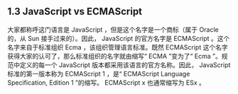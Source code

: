 ## 1.3 JavaScript vs ECMAScript

大家都称呼这门语言是 JavaScript ，但是这个名字是一个商标（属于 Oracle 的，从 Sun 接手过来的）。因此， JavaScript 的官方名字是 ECMAScript 。这个名字来自于标准组织 Ecma ，该组织管理语言标准。既然 ECMAScript 这个名字获得大家的认可了，那么标准组织的名字就由缩写“ ECMA ”变为了“ Ecma ”。规范中定义的每一个 JavaScript 版本都采用该语言的官方名称。因此， JavaScript 标准的第一版本称为 ECMAScript 1 ，是“ ECMAScript Language Specification, Edition 1 ”的缩写。 ECMAScript x 也通常缩写为 ESx 。
